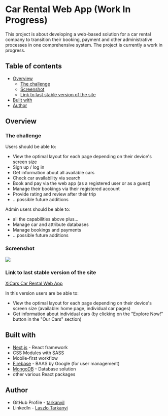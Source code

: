 # Car Rental Web App (Work In Progress)

This project is about developing a web-based solution for a car rental company to transition their booking, payment and other administrative processes in one comprehensive system. The project is currently a work in progress.

## Table of contents

- [Overview](#overview)
  - [The challenge](#the-challenge)
  - [Screenshot](#screenshot)
  - [Link to last stable version of the site](#link-to-last-stable-version-of-the-site)
 - [Built with](#built-with)
 - [Author](#author)

## Overview

### The challenge

Users should be able to:

- View the optimal layout for each page depending on their device's screen size
- Sign up / log in
- Get information about all available cars
- Check car availability via search
- Book and pay via the web app (as a registered user or as a guest)
- Manage their bookings via their registered account
- Provide rating and review after their trip
- ...possible future additions

Admin users should be able to:
- all the capabilities above plus...
- Manage car and attribute databases
- Manage bookings and payments
- ...possible future additions

### Screenshot

![](https://i.ibb.co/N28WNxW/av-5.jpg)

### Link to last stable version of the site

[XiCars Car Rental Web App](https://auto-rent.vercel.app/)

In this version users are be able to:
- View the optimal layout for each page depending on their device's screen size (available: home page, individual car pages)
- Get information about individual cars (by clicking on the "Explore Now!" button in the "Our Cars" section)

## Built with

- [Next.js](https://nextjs.org/) - React framework
- CSS Modules with SASS
- Mobile-first workflow
- [Firebase](https://firebase.com/) - BAAS by Google (for user management)
- [MongoDB](https://mongodb.com/) - Database solution
- other various React packages

## Author

- GitHub Profile - [tarkanyil](https://github.com/tarkanyil)
- LinkedIn - [Laszlo Tarkanyi](https://www.linkedin.com/in/laszlo-tarkanyi-5803221b/)
